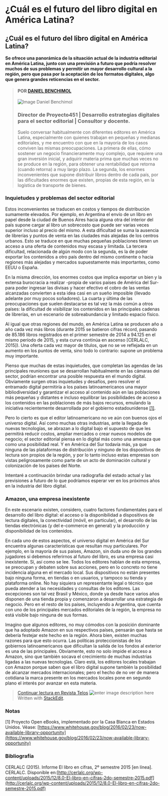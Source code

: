 # ¿Cuál es el futuro del libro digital en América Latina?

## ¿Cuál es el futuro del libro digital en América Latina?

**Se ofrece una panorámica de la situación actual de la industria editorial en América Latina, junto con una previsión a futuro que podría resolver muchos de sus problemas y permitir un mayor desarrollo cultural a la región, pero que pasa por la aceptación de los formatos digitales, algo que genera grandes reticencias en el sector.**

> #### POR  [DANIEL BENCHIMOL](https://www.youtube.com/c/DanielBenchimol)
>
> ![Image Daniel Benchimol](https://yt3.ggpht.com/ytc/AAUvwngqIe1aurzQaNTie47sAwr7LTv01bn4fVZX869OP-8=s88-c-k-c0x00ffffff-no-rj)
>
> ### Director de Proyecto451 \| Desarrollo estrategias digitales para el sector editorial \| Consultor y docente.
>
> Suelo conversar habitualmente con diferentes editores en América Latina, especialmente con quienes trabajan en pequeñas y medianas editoriales, y me encuentro con que en la mayoría de los casos conviven las mismas preocupaciones. La primera de ellas, cómo sostener un negocio financieramente muy complejo, que requiere una gran inversión inicial, y adquirir materia prima que muchas veces no se produce en la región, para obtener una rentabilidad que retorna \(cuando retorna\) a muy largo plazo. La segunda, los enormes inconvenientes que supone distribuir libros dentro de cada país, por las dificultades enormes que existen, propias de esta región, en la logística de transporte de bienes.

### Inquietudes y problemas del sector editorial

Estos inconvenientes se traducen en costos y tiempos de distribución sumamente elevados. Por ejemplo, en Argentina el envío de un libro en papel desde la ciudad de Buenos Aires hacia alguna otra del interior del país supone cargar al libro un sobrecosto que puede ser varias veces superior incluso al precio del mismo. A esta dificultad se suma la ausencia de librerías y puntos de venta en las ciudades más alejadas de los centros urbanos. Esto se traduce en que muchas pequeñas poblaciones tienen un acceso a una oferta de contenidos muy escasa y limitada. La tercera dificultad, relacionada de algún modo con la segunda, es la de poder exportar los contenidos a otro país dentro del mismo continente o hacia regiones más alejadas y mercados supuestamente más importantes, como EEUU o España.

En la misma dirección, los enormes costos que implica exportar un bien y la extensa burocracia a realizar -propia de varios países de América del Sur- para poder ingresar las divisas y hacer efectivo el cobro de las ventas alcanzadas convierten a esta idea casi en un sueño imposible \(llevado adelante por muy pocos soñadores\). La cuarta y última de las preocupaciones que suelen destacarse es tal vez la más común a otros países: la dificultad de visibilizar los contenidos en las principales cadenas de librerías, en un escenario de sobreabundancia y limitado espacio físico.

Al igual que otras regiones del mundo, en América Latina se producen año a año cada vez más libros \(durante 2015 se batieron cifras récord, pasando de 85.186 libros registrados en el primer semestre de 2014 a 94.125 en el mismo período de 2015, y esta curva continúa en ascenso \[CERLALC, 2015\]\). Una oferta cada vez mayor de títulos, que no se ve reflejada en un aumento en los puntos de venta, sino todo lo contrario: supone un problema muy importante.

Pienso que muchas de estas inquietudes, que completan las agendas de las principales reuniones que se desarrollan habitualmente en las cámaras del sector, podrían encontrar una posible respuesta en el mundo digital. Obviamente surgen otras inquietudes y desafíos, pero resolver el entramado digital permitiría a los países latinoamericanos una mayor bibliodiversidad y garantizar el acceso al contenido aún en las poblaciones más pequeñas y distantes e incluso equilibrar las posibilidades de acceso a los contenidos en las poblaciones de más bajos recursos, emulando la iniciativa recientemente desarrollada por el gobierno estadounidense [\[1\]](https://www.whitehouse.gov/blog/2016/02/23/now-available-library-opportunity).

Pero lo cierto es que el editor latinoamericano no ve aún con buenos ojos el universo digital. Así como muchas otras industrias, ante la llegada de nuevas tecnologías, se abrazan a lo digital bajo el supuesto de que les permitirá reducir costos, ampliar mercados o crear nuevos modelos de negocio; el sector editorial piensa en lo digital más como una amenaza que como una posibilidad real. Y en América del Sur todavía más, ya que ninguna de las plataformas de distribución y ninguno de los dispositivos de lectura son propios de la región, y por lo tanto incluso estas empresas son vistas peligrosamente como parte de un acto de dominación cultural y colonización de los países del Norte.

Intentaré a continuación brindar una radiografía del estado actual y las previsiones a futuro de lo que podríamos esperar ver en los próximos años en la industria del libro digital.

### Amazon, una empresa inexistente

En este escenario existen, considero, cuatro factores fundamentales para el desarrollo del libro digital: el acceso o la disponibilidad a dispositivos de lectura digitales, la conectividad \(móvil, en particular\), el desarrollo de las tiendas electrónicas \(y del e-commerce en general\) y la producción y disponibilidad de los contenidos.

En cada uno de estos aspectos, el universo digital en América del Sur encuentra algunas características que resultan muy particulares. Por ejemplo, en la mayoría de sus países, Amazon, sin duda uno de los grandes jugadores si debemos referirnos al futuro del libro, es una empresa casi inexistente. Sí, así como se lee. Todos los editores hablan de esta empresa, se preocupan y debaten sobre sus acciones, pero en lo concreto no tiene incidencia alguna en el mercado local. Sus dispositivos no están presentes bajo ninguna forma, en tiendas o en usuarios, y tampoco su tienda y plataforma online. No hay siquiera un representante legal o técnico que pueda atender a las necesidades y consultas de los editores. Las excepciones son tal vez Brasil y México, donde ya desde hace varios años disponen de una tienda propia y comenzaron a desarrollar una estrategia de negocio. Pero en el resto de los países, incluyendo a Argentina, que cuenta con uno de los principales mercados editoriales de la región, la empresa no está visible bajo ninguna de sus formas.

Imagino que algunos editores, no muy cómodos con la posición dominante que ha adoptado Amazon en sus respectivos países, pensarán que hasta se debería festejar este hecho en la región. Ahora bien, existen muchas razones para que esto ocurra. Las políticas proteccionistas de los gobiernos latinoamericanos que dificultan la salida de los fondos al exterior es una de las principales. Obviamente, esto no solo impide el acceso a Amazon, sino que también socava el crecimiento de muchas industrias ligadas a las nuevas tecnologías. Claro está, los editores locales trabajan con Amazon porque saben que el libro digital supone también la posibilidad de alcanzar mercados internacionales; pero el hecho de no ver de manera cotidiana la marca presente en los mercados locales pone en segundo plano el interés por avanzar en esta materia.

> [Continuar lectura en Revista Telos](https://www.google.com/url?q=https://telos.fundaciontelefonica.com/archivo/autor/daniel-benchimol/&sa=D&source=editors&ust=1623873112399000&usg=AOvVaw0o3JCkRStCNzb9PTwX7YfW) ![enter image description here](https://telos.fundaciontelefonica.com/wp-content/uploads/2017/11/portada-telos-104.jpg) Written with [StackEdit](https://stackedit.io/).

### Notas

\[1\] Proyecto Open eBooks, implementado por la Casa Blanca en Estados Unidos. Véase: [https://www.whitehouse.gov/blog/2016/02/23/now-available-library-opportunity](https://www.whitehouse.gov/blog/2016/02/23/now-available-library-opportunity)

### Bibliografía

CERLALC \(2015\). Informe El libro en cifras, 2º semestre 2015 \[en línea\]. CERLALC. Disponible en:[http://cerlalc.org/wp-content/uploads/2015/12/8.0-El-libro-en-cifras-2do-semestre-2015.pdf](http://cerlalc.org/wp-content/uploads/2015/12/8.0-El-libro-en-cifras-2do-semestre-2015.pdf)

